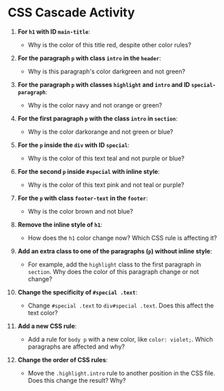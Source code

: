 # CSS Cascade Activity

1. **For `h1` with ID `main-title`**:
   - Why is the color of this title red, despite other color rules?

2. **For the paragraph `p` with class `intro` in the `header`**:
   - Why is this paragraph's color darkgreen and not green?

3. **For the paragraph `p` with classes `highlight` and `intro` and ID `special-paragraph`**:
   - Why is the color navy and not orange or green?

4. **For the first paragraph `p` with the class `intro` in `section`**:
   - Why is the color darkorange and not green or blue?

5. **For the `p` inside the `div` with ID `special`**:
   - Why is the color of this text teal and not purple or blue?

6. **For the second `p` inside `#special` with inline style**:
   - Why is the color of this text pink and not teal or purple?

7. **For the `p` with class `footer-text` in the `footer`**:
   - Why is the color brown and not blue?

8. **Remove the inline style of `h1`**:
   - How does the `h1` color change now? Which CSS rule is affecting it?

9. **Add an extra class to one of the paragraphs (`p`) without inline style**:
   - For example, add the `highlight` class to the first paragraph in `section`. Why does the color of this paragraph change or not change?

10. **Change the specificity of `#special .text`**:
    - Change `#special .text` to `div#special .text`. Does this affect the text color?

11. **Add a new CSS rule**:
    - Add a rule for `body p` with a new color, like `color: violet;`. Which paragraphs are affected and why?

12. **Change the order of CSS rules**:
    - Move the `.highlight.intro` rule to another position in the CSS file. Does this change the result? Why?

